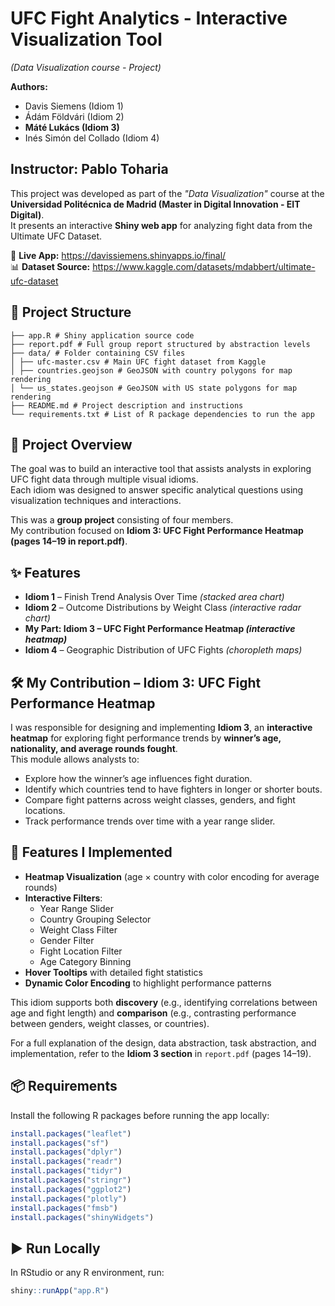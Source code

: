 # UFC Fight Analytics - Interactive Visualization Tool
*(Data Visualization course - Project)*

**Authors:**
- Davis Siemens (Idiom 1)  
- Ádám Földvári (Idiom 2)  
- **Máté Lukács (Idiom 3)**
- Inés Simón del Collado (Idiom 4)  

**Instructor:** Pablo Toharia  
---

This project was developed as part of the *"Data Visualization"* course at the **Universidad Politécnica de Madrid (Master in Digital Innovation - EIT Digital)**.  
It presents an interactive **Shiny web app** for analyzing fight data from the Ultimate UFC Dataset.

🔗 **Live App:** https://davissiemens.shinyapps.io/final/  
📊 **Dataset Source:** https://www.kaggle.com/datasets/mdabbert/ultimate-ufc-dataset  


## 📁 Project Structure
```
├── app.R # Shiny application source code
├── report.pdf # Full group report structured by abstraction levels
├── data/ # Folder containing CSV files
│ ├── ufc-master.csv # Main UFC fight dataset from Kaggle
│ ├── countries.geojson # GeoJSON with country polygons for map rendering
│ └── us_states.geojson # GeoJSON with US state polygons for map rendering
├── README.md # Project description and instructions
└── requirements.txt # List of R package dependencies to run the app
```

## 📖 Project Overview
The goal was to build an interactive tool that assists analysts in exploring UFC fight data through multiple visual idioms.  
Each idiom was designed to answer specific analytical questions using visualization techniques and interactions.

This was a **group project** consisting of four members.  
My contribution focused on **Idiom 3: UFC Fight Performance Heatmap (pages 14–19 in report.pdf)**.


## ✨ Features
- **Idiom 1** – Finish Trend Analysis Over Time *(stacked area chart)*  
- **Idiom 2** – Outcome Distributions by Weight Class *(interactive radar chart)*  
- **My Part: Idiom 3 – UFC Fight Performance Heatmap *(interactive heatmap)***
- **Idiom 4** – Geographic Distribution of UFC Fights *(choropleth maps)*  


## 🛠️ My Contribution – Idiom 3: UFC Fight Performance Heatmap
I was responsible for designing and implementing **Idiom 3**, an **interactive heatmap** for exploring fight performance trends by **winner’s age, nationality, and average rounds fought**.  
This module allows analysts to:

- Explore how the winner’s age influences fight duration.  
- Identify which countries tend to have fighters in longer or shorter bouts.  
- Compare fight patterns across weight classes, genders, and fight locations.  
- Track performance trends over time with a year range slider.  


## 🔧 Features I Implemented
- **Heatmap Visualization** (age × country with color encoding for average rounds)  
- **Interactive Filters**:  
  - Year Range Slider  
  - Country Grouping Selector  
  - Weight Class Filter  
  - Gender Filter  
  - Fight Location Filter  
  - Age Category Binning  
- **Hover Tooltips** with detailed fight statistics  
- **Dynamic Color Encoding** to highlight performance patterns  

This idiom supports both **discovery** (e.g., identifying correlations between age and fight length) and **comparison** (e.g., contrasting performance between genders, weight classes, or countries).  

For a full explanation of the design, data abstraction, task abstraction, and implementation, refer to the **Idiom 3 section** in `report.pdf` (pages 14–19).  


## 📦 Requirements
Install the following R packages before running the app locally:

```r
install.packages("leaflet")
install.packages("sf")
install.packages("dplyr")
install.packages("readr")
install.packages("tidyr")
install.packages("stringr")
install.packages("ggplot2")
install.packages("plotly")
install.packages("fmsb")
install.packages("shinyWidgets")
```

## ▶️ Run Locally

In RStudio or any R environment, run:
```r
shiny::runApp("app.R")
